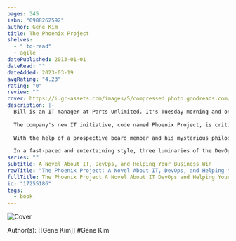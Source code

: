 ```yaml
---
pages: 345
isbn: "0988262592"
author: Gene Kim
title: The Phoenix Project
shelves:
  - " to-read"
  - agile
datePublished: 2013-01-01
dateRead: ""
dateAdded: 2023-03-19
avgRating: "4.23"
rating: "0"
review: ""
cover: https://i.gr-assets.com/images/S/compressed.photo.goodreads.com/books/1361113128l/17255186.jpg
description: |-
  Bill is an IT manager at Parts Unlimited. It's Tuesday morning and on his drive into the office, Bill gets a call from the CEO.  
    
  The company's new IT initiative, code named Phoenix Project, is critical to the future of Parts Unlimited, but the project is massively over budget and very late. The CEO wants Bill to report directly to him and fix the mess in ninety days or else Bill's entire department will be outsourced.  
    
  With the help of a prospective board member and his mysterious philosophy of The Three Ways, Bill starts to see that IT work has more in common with manufacturing plant work than he ever imagined. With the clock ticking, Bill must organize work flow streamline interdepartmental communications, and effectively serve the other business functions at Parts Unlimited.  
    
  In a fast-paced and entertaining style, three luminaries of the DevOps movement deliver a story that anyone who works in IT will recognize. Readers will not only learn how to improve their own IT organizations, they'll never view IT the same way again.
series: ""
subtitle: A Novel About IT, DevOps, and Helping Your Business Win
rawTitle: "The Phoenix Project: A Novel About IT, DevOps, and Helping Your Business Win"
fullTitle: The Phoenix Project A Novel About IT DevOps and Helping Your Business Win
id: "17255186"
tags:
  - book
---
```


![Cover](https:&#x2F;&#x2F;i.gr-assets.com&#x2F;images&#x2F;S&#x2F;compressed.photo.goodreads.com&#x2F;books&#x2F;1361113128l&#x2F;17255186.jpg)

Author(s): [[Gene Kim]] #Gene Kim